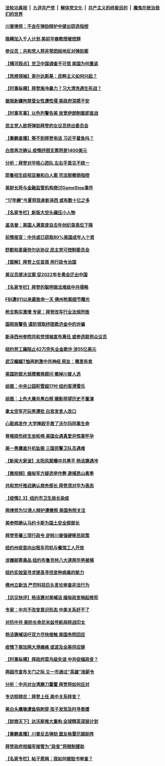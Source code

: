 ####  [法轮功真相](../../../../basic/blob/master/README.md?t=02041301) &nbsp;|&nbsp; [九评共产党](../../../../9ping.md/blob/master/README.md?t=02041301) &nbsp;|&nbsp; [解体党文化](../../../../jtdwh.md/blob/master/README.md?t=02041301)  &nbsp;|&nbsp; [共产主义的终极目的](../../../../gczydzjmd.md/blob/master/README.md?t=02041301) &nbsp;|&nbsp; [魔鬼在统治我们的世界](../../../../mgztzwmdsj.md/blob/master/README.md?t=02041301) 

#### [川普律师：不会在弹劾辩护中提出窃选指控](../pages/nsc412/n12731559.md?t=02041301) 

#### [隐瞒加入千人计划 美前华裔教授被控罪](../pages/nsc412/n12731729.md?t=02041301) 

#### [参议员：共和党人将非常团结地反对弹劾案](../pages/nsc412/n12731402.md?t=02041301) 

#### [【横河观点】世卫中国调查不可信 美国为何重返](../pages/nsc412/n12731608.md?t=02041301) 

#### [【思想领袖】哥尔达斯基：民粹主义如何兴起？](../pages/nsc412/n12523669.md?t=02041301) 

#### [【时事纵横】拜登施冷暴力？习大清洗遇生死战？](../pages/nsc412/n12731068.md?t=02041301) 

#### [据报新疆拘禁营女性遭性侵 美政府深感不安](../pages/nsc412/n12731556.md?t=02041301) 

#### [【时事军事】以色列警告美 放宽伊朗制裁即宣战](../pages/nsc412/n12728803.md?t=02041301) 

#### [民主党人欲将弹劾拜登的女议员挤出委员会](../pages/nsc412/n12731533.md?t=02041301) 

#### [【秦鹏直播】等不到拜登电话 习近平着急吗？](../pages/nsc412/n12731466.md?t=02041301) 

#### [白宫再次确认 疫情纾困支票将是1400美元](../pages/nsc412/n12731435.md?t=02041301) 

#### [分析：拜登对华核心团队 左右手意见不统一](../pages/nsc412/n12731372.md?t=02041301) 

#### [耶鲁招生歧视亚裔和白人案 司法部撤销指控](../pages/nsc412/n12731337.md?t=02041301) 

#### [美财长将与金融监管机构商讨GameStop事件](../pages/nsc412/n12731197.md?t=02041301) 

#### [“17年蝉”今夏将现身新泽西 或有数十亿之多](../pages/nsc412/n12731283.md?t=02041301) 

#### [【名家专栏】新版大空头碾压小人物](../pages/nsc412/n12731192.md?t=02041301) 

#### [盖洛普：美国人满意度自去年创纪录高位下降](../pages/nsc412/n12731217.md?t=02041301) 

#### [前情报官：中共或已窃取80%美国成年人个资](../pages/nsc412/n12728987.md?t=02041301) 

#### [舒默和麦康奈尔达协议 民主党可控制委员会](../pages/nsc412/n12731036.md?t=02041301) 

#### [【图解】拜登上任首周 用行政令治国](../pages/nsc412/n12731127.md?t=02041301) 

#### [美议员提决议案 促2022年冬奥会迁出中国](../pages/nsc412/n12731176.md?t=02041301) 

#### [【名家专栏】拜登的聪明做法难敌中共侵略](../pages/nsc412/n12730865.md?t=02041301) 

#### [FBI遭911以来最致命一天 佛州枪案细节曝光](../pages/nsc412/n12731081.md?t=02041301) 

#### [枪支购买激增 专家：拜登改写行业法规所致](../pages/nsc412/n12731122.md?t=02041301) 

#### [国税局警告 谨防领取纾困救济金中的诈骗](../pages/nsc412/n12731146.md?t=02041301) 

#### [新泽西州参院共和党领袖宣布离任 或参选联邦众议员](../pages/nsc412/n12731083.md?t=02041301) 

#### [纽约劳工廰阻止42万宗失业金欺诈 涉55亿美元](../pages/nsc412/n12729447.md?t=02041301) 

#### [武汉蝙蝠T恤再刺激中共神经 网友：哪里有卖](../pages/nsc412/n12730986.md?t=02041301) 

#### [美国防部大规模撤换顾问 撤掉川普人选](../pages/nsc412/n12730826.md?t=02041301) 

#### [组图：中央公园积雪超17吋 纽约客滑雪乐](../pages/nsc412/n12729568.md?t=02041301) 

#### [组图：上色大屠杀黑白照 摄影师望历史不重演](../pages/nsc412/n12730537.md?t=02041301) 

#### [拿太空军开玩笑遭批 白宫发言人改口](../pages/nsc412/n12730896.md?t=02041301) 

#### [心脏病发作 大学摔跤手救了沃尔玛同事生命](../pages/nsc412/n12730788.md?t=02041301) 

#### [脊椎损伤终生坐轮椅 美国女遇真爱并惊喜怀孕](../pages/nsc412/n12729996.md?t=02041301) 

#### [美一黑鹰直升机坠毁 三国民警卫队员遇难](../pages/nsc412/n12730888.md?t=02041301) 

#### [【新闻大家谈】太阳风案曝中共黑手 杨洁篪遇冷](../pages/nsc412/n12730787.md?t=02041301) 

#### [【微视频】缅甸军方疑选举作弊 逮捕昂山素季](../pages/nsc412/n12730640.md?t=02041301) 

#### [共和党吁推迟确认商务部长 拜登须对华为表态](../pages/nsc412/n12730505.md?t=02041301) 

#### [【疫情2.3】纽约市卫生局长染疫](../pages/nsc412/n12730176.md?t=02041301) 

#### [两律师为12港人辩护遭撤照 美国务院关注](../pages/nsc412/n12730042.md?t=02041301) 

#### [美参院确认马约卡斯为国土安全部部长](../pages/nsc412/n12729916.md?t=02041301) 

#### [拜登签署三项行政令 逆转川普强硬移民政策](../pages/nsc412/n12729215.md?t=02041301) 

#### [纽约州疫苗向出租车司机与餐馆工人开放](../pages/nsc412/n12729591.md?t=02041301) 

#### [涉嫌邮寄毒品 纽约布鲁克林八大道两华男被捕](../pages/nsc412/n12729434.md?t=02041301) 

#### [纽约实验室寻求提高寻找变种病毒的能力](../pages/nsc412/n12729437.md?t=02041301) 

#### [佛州立新法 严罚科技巨头言论审查非法行为](../pages/nsc412/n12729428.md?t=02041301) 

#### [【远见快评】杨洁篪对美喊话 缅甸政变祸起修宪](../pages/nsc412/n12729136.md?t=02041301) 

#### [专家：中共不改变意识形态 中美关系好不了](../pages/nsc412/n12729183.md?t=02041301) 

#### [对抗中共 美防长命尼米兹号航母转战印太](../pages/nsc412/n12729303.md?t=02041301) 

#### [杨洁篪喊话吁双方尽快接触 美国务院回应](../pages/nsc412/n12729243.md?t=02041301) 

#### [疫情下南加两大港瘫痪 或波及全美供应链](../pages/nsc412/n12729378.md?t=02041301) 

#### [【时事纵横】拜政府菜鸟级失误 中共促缅政变？](../pages/nsc412/n12729074.md?t=02041301) 

#### [两超市宣布关门之际 又一市通过“英雄”涨薪令](../pages/nsc412/n12729151.md?t=02041301) 

#### [分析：中共对台湾磨刀霍霍 拜登将如何应对](../pages/nsc412/n12726741.md?t=02041301) 

#### [专访程晓农：拜登上任 美中关系转变？](../pages/nsc412/n12726483.md?t=02041301) 

#### [美白头鹰喙遭鱼钩刺穿 孩子发现及时寻救援](../pages/nsc412/n12727828.md?t=02041301) 

#### [【财商天下】达沃斯推大重构 全球精英深层计划](../pages/nsc412/n12728749.md?t=02041301) 

#### [【秦鹏直播】川普反击弹劾 盟友格雷厄姆助阵](../pages/nsc412/n12729047.md?t=02041301) 

#### [拜登政府视缅军接管为“政变”将限制援助](../pages/nsc412/n12728771.md?t=02041301) 

#### [【名家专栏】帖子惹祸：我如何被脸书审查？](../pages/nsc412/n12728739.md?t=02041301) 

